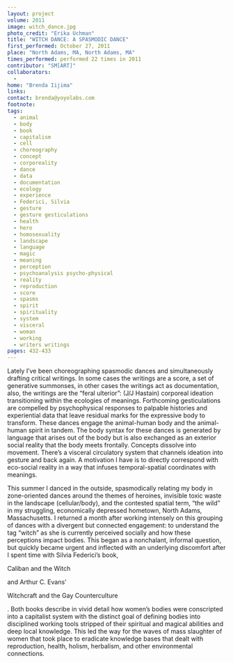 ```yaml
---
layout: project
volume: 2011
image: witch_dance.jpg
photo_credit: "Erika Uchman"
title: "WITCH DANCE: A SPASMODIC DANCE"
first_performed: October 27, 2011
place: "North Adams, MA, North Adams, MA"
times_performed: performed 22 times in 2011
contributor: "SM[ART]"
collaborators: 
  - 
home: "Brenda Iijima"
links: 
contact: brenda@yoyolabs.com
footnote: 
tags: 
  - animal
  - body
  - book
  - capitalism
  - cell
  - choreography
  - concept
  - corporeality
  - dance
  - data
  - documentation
  - ecology
  - experience
  - Federici, Silvia
  - gesture
  - gesture gesticulations
  - health
  - hero
  - homosexuality
  - landscape
  - language
  - magic
  - meaning
  - perception
  - psychoanalysis psycho-physical
  - reality
  - reproduction
  - score
  - spasms
  - spirit
  - spirituality
  - system
  - visceral
  - woman
  - working
  - writers writings
pages: 432-433
---
```


Lately I’ve been choreographing spasmodic dances and simultaneously drafting critical writings. In some cases the writings are a score, a set of generative summonses, in other cases the writings act as documentation, also, the writings are the “feral ulterior”: (J/J Hastain) corporeal ideation transitioning within the ecologies of meanings. Forthcoming gesticulations are compelled by psychophysical responses to palpable histories and experiential data that leave residual marks for the expressive body to transform. These dances engage the animal-human body and the animal-human spirit in tandem. The body syntax for these dances is generated by language that arises out of the body but is also exchanged as an exterior social reality that the body meets frontally. Concepts dissolve into movement. There’s a visceral circulatory system that channels ideation into gesture and back again. A motivation I have is to directly correspond with eco-social reality in a way that infuses temporal-spatial coordinates with meanings. 

This summer I danced in the outside, spasmodically relating my body in zone-oriented dances around the themes of heroines, invisible toxic waste in the landscape (cellular/body), and the contested spatial term, “the wild” in my struggling, economically depressed hometown, North Adams, Massachusetts. I returned a month after working intensely on this grouping of dances with a divergent but connected engagement: to understand the tag “witch” as she is currently perceived socially and how these perceptions impact bodies. This began as a nonchalant, informal question, but quickly became urgent and inflected with an underlying discomfort after I spent time with Silvia Federici’s book, 

Caliban and the Witch

 and Arthur C. Evans’ 

Witchcraft and the Gay Counterculture

. Both books describe in vivid detail how women’s bodies were conscripted into a capitalist system with the distinct goal of defining bodies into disciplined working tools stripped of their spiritual and magical abilities and deep local knowledge. This led the way for the waves of mass slaughter of women that took place to eradicate knowledge bases that dealt with reproduction, health, holism, herbalism, and other environmental connections.
